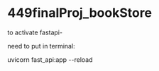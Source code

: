 # 449finalProj_bookStore

to activate fastapi-

need to put in terminal:

uvicorn fast_api:app --reload
